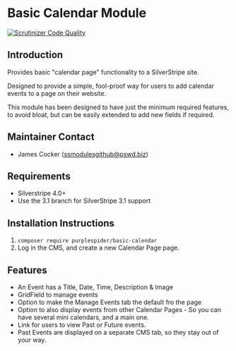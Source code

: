 # Basic Calendar Module
[![Scrutinizer Code Quality](https://scrutinizer-ci.com/g/purplespider/silverstripe-basic-calendar/badges/quality-score.png?b=master)](https://scrutinizer-ci.com/g/purplespider/silverstripe-basic-calendar/?branch=master)

## Introduction

Provides basic "calendar page" functionality to a SilverStripe site. 

Designed to provide a simple, fool-proof way for users to add calendar events to a page on their website.

This module has been designed to have just the minimum required features, to avoid bloat, but can be easily extended to add new fields if required.

## Maintainer Contact ##
 * James Cocker (ssmodulesgithub@pswd.biz)
 
## Requirements
 * Silverstripe 4.0+
 * Use the 3.1 branch for SilverStripe 3.1 support
 
## Installation Instructions

1. `composer require purplespider/basic-calendar` 
3. Log in the CMS, and create a new Calendar Page page.

## Features

* An Event has a Title, Date, Time, Description & Image
* GridField to manage events
* Option to make the Manage Events tab the default fro the page
* Option to also display events from other Calendar Pages - So you can have several mini calendars, and a main one.
* Link for users to view Past or Future events.
* Past Events are displayed on a separate CMS tab, so they stay out of your way.